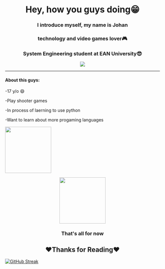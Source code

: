 <h1 align="center">Hey, how you guys doing😁</h1>
<h3 align="center">I introduce myself, my name is Johan</h3>
<h3 align="center">technology and video games lover🎮</h3>
<h3 align="center">System Engineering student at EAN University😎</h3>
<p align="center"> 
  <img src="https://media.giphy.com/media/jRtZJvoWxWVJ7uF1cx/giphy.gif"/> 
</p>

---

#### About this guys:

-17 y/o 😄

-Play shooter games

-In process of laerning to use python

-Want to learn about more progaming languages

<p align="left"> 
  <img src="https://media.giphy.com/media/KAq5w47R9rmTuvWOWa/giphy.gif" width= "150"/> 
</p>

<p align="center"> 
  <img src="https://www.google.com/search?q=fireboy+and+watergirl&sxsrf=ALiCzsZK0Np33VN6pozUqTvJsheDeodaTg:1664327575619&source=lnms&tbm=isch&sa=X&ved=2ahUKEwi63buvp7b6AhUuRDABHdikAmoQ_AUoAXoECAEQAw&biw=1920&bih=929&dpr=1#imgrc=iVlc84H_Wr0P6M" width= "150"/> 
</p>

<h3 align="center"> That's all for now</h3>

<h2 align="center"> ❤️Thanks for Reading❤️</h2>










[![GitHub Streak](http://github-readme-streak-stats.herokuapp.com?user=JohanP98&theme=dark&hide_border=true&border_radius=5.1)](https://git.io/streak-stats)
